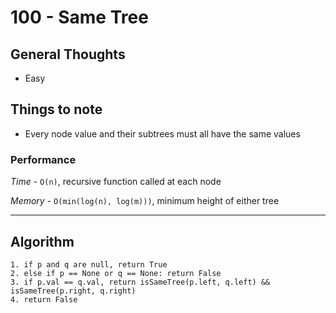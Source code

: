 # 100 - Same Tree

## General Thoughts
- Easy

## Things to note
- Every node value and their subtrees must all have the same values

### Performance

*Time* - `O(n)`, recursive function called at each node

*Memory* - `O(min(log(n), log(m)))`, minimum height of either tree

---

## Algorithm
```
1. if p and q are null, return True
2. else if p == None or q == None: return False
3. if p.val == q.val, return isSameTree(p.left, q.left) && isSameTree(p.right, q.right)
4. return False
```